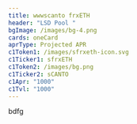 ```yaml
---
title: wwwscanto frxETH
header: "LSD Pool "
bgImage: /images/bg-4.png
cards: oneCard
aprType: Projected APR
c1Token1: /images/sfrxeth-icon.svg
c1Ticker1: sfrxETH
c1Token2: /images/bg.png
c1Ticker2: sCANTO
c1Apr: "1000"
c1Tvl: "1000"
---
```

b﻿dfg